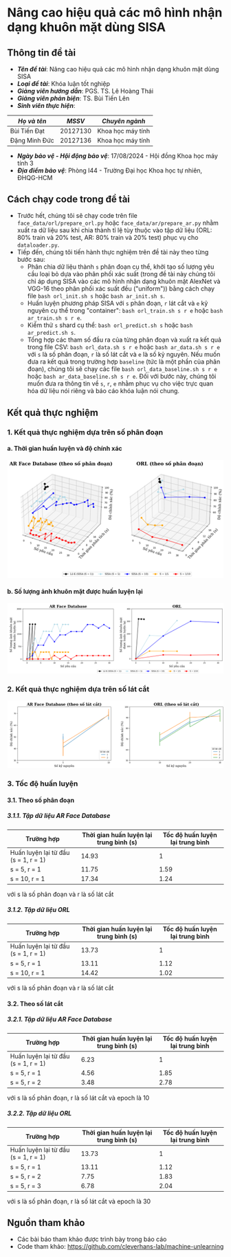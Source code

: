 # Nâng cao hiệu quả các mô hình nhận dạng khuôn mặt dùng SISA

## Thông tin đề tài

- ***Tên đề tài***: Nâng cao hiệu quả các mô hình nhận dạng khuôn mặt dùng SISA
- ***Loại đề tài***: Khóa luận tốt nghiệp
- ***Giảng viên hướng dẫn***: PGS. TS. Lê Hoàng Thái
- ***Giảng viên phản biện***: TS. Bùi Tiến Lên
- ***Sinh viên thực hiện***:

| ***Họ và tên***  | ***MSSV***  | ***Chuyên ngành***  |
|    ---     | ---   | ---   |
| Bùi Tiến Đạt  | 20127130  | Khoa học máy tính  |
| Đặng Minh Đức  | 20127136  | Khoa học máy tính  |

- ***Ngày bảo vệ - Hội động bảo vệ***: 17/08/2024 - Hội đồng Khoa học máy tính 3
- ***Địa điểm bảo vệ***: Phòng I44 - Trường Đại học Khoa học tự nhiên, ĐHQG-HCM

## Cách chạy code trong đề tài

- Trước hết, chúng tôi sẽ chạy code trên file `face_data/orl/prepare_orl.py` hoặc `face_data/ar/prepare_ar.py` nhằm xuất ra dữ liệu sau khi chia thành tỉ lệ tùy thuộc vào tập dữ liệu (ORL: 80% train và 20% test, AR: 80% train và 20% test) phục vụ cho `dataloader.py`.
- Tiếp đến, chúng tôi tiến hành thực nghiệm trên đề tài này theo từng bước sau:
    * Phân chia dữ liệu thành `s` phân đoạn cụ thể, khởi tạo số lượng yêu cầu loại bỏ dựa vào phân phối xác suất (trong đề tài này chúng tôi chỉ áp dụng SISA vào các mô hình nhận dạng khuôn mặt AlexNet và VGG-16 theo phân phối xác suất đều ("uniform")) bằng cách chạy file `bash orl_init.sh s` hoặc `bash ar_init.sh s`.
    * Huấn luyện phương pháp SISA với `s` phân đoạn, `r` lát cắt và `e` kỷ nguyên cụ thể trong "container": `bash orl_train.sh s r e` hoặc `bash ar_train.sh s r e`.
    * Kiểm thử `s` shard cụ thể: `bash orl_predict.sh s` hoặc `bash ar_predict.sh s`.
    * Tổng hợp các tham số đầu ra của từng phân đoạn và xuất ra kết quả trong file CSV: `bash orl_data.sh s r e` hoặc `bash ar_data.sh s r e` với `s` là số phân đoạn, `r` là số lát cắt và `e` là số kỷ nguyên. Nếu muốn đưa ra kết quả trong trường hợp `baseline` (tức là một phần của phân đoạn), chúng tôi sẽ chạy các file `bash orl_data_baseline.sh s r e` hoặc `bash ar_data_baseline.sh s r e`. Đối với bước này, chúng tôi muốn đưa ra thông tin về `s`, `r`, `e` nhằm phục vụ cho việc trực quan hóa dữ liệu nói riêng và báo cáo khóa luận nói chung. 

## Kết quả thực nghiệm

### 1. Kết quả thực nghiệm dựa trên số phân đoạn
#### a. Thời gian huấn luyện và độ chính xác
![Biểu đồ thể hiện thời gian huấn luyện lại (thời gian phân tích) và độ chính xác dựa trên phân đoạn của hai tập dữ liệu AR Face Database và ORL](./vis_img/plot_base_shards.png)

#### b. Số lượng ảnh khuôn mặt được huấn luyện lại
![Biểu đồ thể hiện số lượng ảnh khuôn mặt được huấn luyện lại dựa trên phân đoạn của hai tập dữ liệu AR Face Database và ORL](./vis_img/plot_ret_pts.png)

### 2. Kết quả thực nghiệm dựa trên số lát cắt
![Biểu đồ thể hiện độ chính xác dựa trên số lát cắt của hai tập dữ liệu AR Face Database và ORL](./vis_img/plot_base_slices.png)

### 3. Tốc độ huấn luyện
#### 3.1. Theo số phân đoạn
##### 3.1.1. Tập dữ liệu AR Face Database

| Trường hợp  | Thời gian huấn luyện lại trung bình (s)  | Tốc độ huấn luyện lại trung bình |
|    ---     | ---   | ---   |
| Huấn luyện lại từ đầu (s = 1, r = 1)  | 14.93  | 1  |
| s = 5, r = 1  | 11.75  | 1.59  |
| s = 10, r = 1  | 17.34  | 1.24  |

với s là số phân đoạn và r là số lát cắt
##### 3.1.2. Tập dữ liệu ORL

| Trường hợp  | Thời gian huấn luyện lại trung bình (s) | Tốc độ huấn luyện lại trung bình |
|    ---     | ---   | ---   |
| Huấn luyện lại từ đầu (s = 1, r = 1)  | 13.73  | 1  |
| s = 5, r = 1  | 13.11  | 1.12  |
| s = 10, r = 1  | 14.42  | 1.02  |

với s là số phân đoạn và r là số lát cắt

#### 3.2. Theo số lát cắt
##### 3.2.1. Tập dữ liệu AR Face Database

| Trường hợp  | Thời gian huấn luyện lại trung bình (s)  | Tốc độ huấn luyện lại trung bình |
|    ---     | ---   | ---   |
| Huấn luyện lại từ đầu (s = 1, r = 1)  | 6.23  | 1  |
| s = 5, r = 1  | 4.56  | 1.85  |
| s = 5, r = 2  | 3.48  | 2.78  |

với s là số phân đoạn, r là số lát cắt và epoch là 10

##### 3.2.2. Tập dữ liệu ORL

| Trường hợp  | Thời gian huấn luyện lại trung bình (s) | Tốc độ huấn luyện lại trung bình |
|    ---     | ---   | ---   |
| Huấn luyện lại từ đầu (s = 1, r = 1)  | 13.73  | 1  |
| s = 5, r = 1  | 13.11  | 1.12  |
| s = 5, r = 2  | 7.75  | 1.83  |
| s = 5, r = 3  | 6.78  | 2.04  |

với s là số phân đoạn, r là số lát cắt và epoch là 30

## Nguồn tham khảo
- Các bài báo tham khảo được trình bày trong báo cáo
- Code tham khảo: https://github.com/cleverhans-lab/machine-unlearning